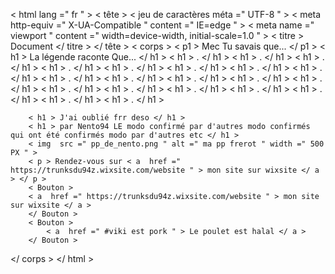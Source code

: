 <!DOCTYPE html >
< html  lang =" fr " >
< tête >
    < jeu de caractères méta  =" UTF-8 " >
    < meta  http-equiv =" X-UA-Compatible " content =" IE=edge " >
    < meta  name =" viewport " content =" width=device-width, initial-scale=1.0 " >
    < titre > Document </ titre >
</ tête >
< corps >
        < p1 > Mec Tu savais que... </ p1 >
        < h1 > La légende raconte Que... </ h1 >
        < h1 > . </ h1 >
        < h1 > . </ h1 >
        < h1 > . </ h1 >
        < h1 > . </ h1 >
        < h1 > . </ h1 >
        < h1 > . </ h1 >
        < h1 > . </ h1 >
        < h1 > . </ h1 >
        < h1 > . </ h1 >
        < h1 > . </ h1 >
        < h1 > . </ h1 >
        < h1 > . </ h1 >
        < h1 > . </ h1 >
        < h1 > . </ h1 >
        < h1 > . </ h1 >
        < h1 > . </ h1 >
        < h1 > . </ h1 >
        < h1 > . </ h1 >
        < h1 > . </ h1 >
        < h1 > . </ h1 >
                
        < h1 > J'ai oublié frr deso </ h1 >
        < h1 > par Nento94 LE modo confirmé par d'autres modo confirmés qui ont été confirmés modo par d'autres etc </ h1 >
        < img  src =" pp_de_nento.png " alt =" ma pp frerot " width =" 500 PX " >
        < p > Rendez-vous sur < a  href =" https://trunksdu94z.wixsite.com/website " > mon site sur wixsite </ a > </ p >
        < Bouton >
        < a  href =" https://trunksdu94z.wixsite.com/website " > mon site sur wixsite </ a >
        </ Bouton >
        < Bouton >
            < a  href =" #viki est pork " > Le poulet est halal </ a >
        </ Bouton >
</ corps >
</ html >
